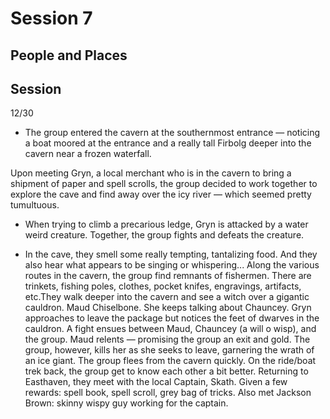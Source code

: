 
# Session 7
## People and Places
## Session
12/30
* The group entered the cavern at the southernmost entrance — noticing a boat moored at the entrance and a really tall Firbolg deeper into the cavern near a frozen waterfall.

Upon meeting Gryn, a local merchant who is in the cavern to bring a shipment of paper and spell scrolls, the group decided to work together to explore the cave and find away over the icy river — which seemed pretty tumultuous.

* When trying to climb a precarious ledge, Gryn is attacked by a water weird creature. Together, the group fights and defeats the creature.

* In the cave, they smell some really tempting, tantalizing food. And they also hear what appears to be singing or whispering... Along the various routes in the cavern, the group find remnants of fishermen. There are trinkets, fishing poles, clothes, pocket knifes, engravings, artifacts, etc.They walk deeper into the cavern and see a witch over a gigantic cauldron. Maud Chiselbone. She keeps talking about Chauncey. Gryn approaches to leave the package but notices the feet of dwarves in the cauldron. A fight ensues between Maud, Chauncey (a will o wisp), and the group. Maud relents — promising the group an exit and gold. The group, however, kills her as she seeks to leave, garnering the wrath of an ice giant. The group flees from the cavern quickly. On the ride/boat trek back, the group get to know each other a bit better. Returning to Easthaven, they meet with the local Captain, Skath. Given a few rewards: spell book, spell scroll, grey bag of tricks. Also met Jackson Brown: skinny wispy guy working for the captain.
<!--stackedit_data:
eyJoaXN0b3J5IjpbLTE0Mzc3NTMwMTddfQ==
-->